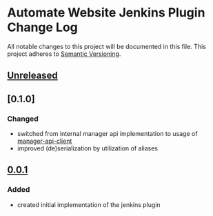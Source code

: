 # Automate Website Jenkins Plugin Change Log
All notable changes to this project will be documented in this file.
This project adheres to [Semantic Versioning](http://semver.org/).

## [Unreleased]

## [0.1.0]
### Changed
- switched from internal manager api implementation to usage of [manager-api-client]
- improved (de)serialization by utilization of aliases

## [0.0.1]
### Added
- created initial implementation of the jenkins plugin

[Unreleased]: https://github.com/automate-website/jenkins-plugin/compare/0.1.0...HEAD
[0.0.1]: https://github.com/automate-website/jenkins-plugin/compare/0.0.1...0.1.0
[manager-api-client]: https://github.com/automate-website/manager-api-client